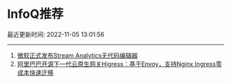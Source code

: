 # InfoQ推荐

最近更新时间: 2022-11-05 13:01:56

--- 
1. [微软正式发布Stream Analytics无代码编辑器](https://www.infoq.cn/article/gmX1XbFdgdNR1x2S8ABx) 
2. [阿里巴巴开源下一代云原生网关Higress：基于Envoy，支持Nginx Ingress零成本快速迁移](https://www.infoq.cn/article/eDP9ttYCRgbWETL6dT75) 
